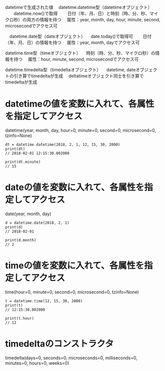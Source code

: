 datetimeで生成された値
　datetime.datetime型（datetimeオブジェクト）
　　datetime.now()で取得
　　日付（年、月、日）と時刻（時、分、秒、マイクロ秒）の両方の情報を持つ
  　属性：year, month, day, hour, minute, second, microsecondでアクセス可

　datetime.date型（dateオブジェクト）
 　date.today()で取得可
　　日付（年、月、日）の情報を持つ
  　属性：year, month, dayでアクセス可
   
  datetime.time型（timeオブジェクト）
  　時刻（時、分、秒、マイクロ秒）の情報を持つ
  　属性：hour, minute, second, microsecondでアクセス可
   
  datetime.timedelta型（timedeltaオブジェクト）
  　datetime, dateオブジェクトの引き算でtimedeltaが生成
  　deltatimeオブジェクト同士を引き算でtimedeltaが生成
　
 


# datetimeの値を変数に入れて、各属性を指定してアクセス
datetime(year, month, day, hour=0, minute=0, second=0, microsecond=0, tzinfo=None)
```
dt = datetime.datetime(2018, 2, 1, 12, 15, 30, 2000)
print(dt)
// 2018-02-01 12:15:30.002000

print(dt.minute)
// 15
```

# dateの値を変数に入れて、各属性を指定してアクセス
date(year, month, day)
```
d = datetime.date(2018, 2, 1)
print(d)
// 2018-02-01

print(d.month)
// 2
```

# timeの値を変数に入れて、各属性を指定してアクセス
time(hour=0, minute=0, second=0, microsecond=0, tzinfo=None)
```
t = datetime.time(12, 15, 30, 2000)
print(t)
// 12:15:30.002000

print(t.hour)
// 12
```

# timedeltaのコンストラクタ
timedelta(days=0, seconds=0, microseconds=0, milliseconds=0, minutes=0, hours=0, weeks=0)





